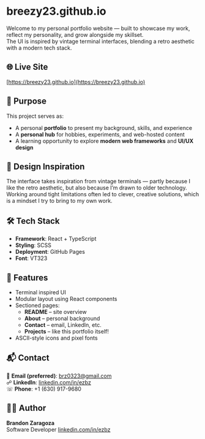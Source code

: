 # breezy23.github.io

Welcome to my personal portfolio website — built to showcase my work, reflect my personality, and grow alongside my skillset.  
The UI is inspired by vintage terminal interfaces, blending a retro aesthetic with a modern tech stack.

## 🌐 Live Site

[https://breezy23.github.io](https://breezy23.github.io)

## 🎯 Purpose

This project serves as:
- A personal **portfolio** to present my background, skills, and experience
- A **personal hub** for hobbies, experiments, and web-hosted content
- A learning opportunity to explore **modern web frameworks** and **UI/UX design**

## 🧠 Design Inspiration

The interface takes inspiration from vintage terminals — partly because I like the retro aesthetic, but also because 
I’m drawn to older technology. Working around tight limitations often led to clever, creative solutions, 
which is a mindset I try to bring to my own work.

## 🛠 Tech Stack

- **Framework**: React + TypeScript
- **Styling**: SCSS
- **Deployment**: GitHub Pages
- **Font**: VT323

## 📁 Features

- Terminal inspired UI
- Modular layout using React components
- Sectioned pages:
    - **README** – site overview
    - **About** – personal background
    - **Contact** – email, LinkedIn, etc.
    - **Projects** – like this portfolio itself!
- ASCII-style icons and pixel fonts

## 📬 Contact

📧 **Email (preferred)**: [brz0323@gmail.com](mailto:brz0323@gmail.com)  
☍ **LinkedIn**: [linkedin.com/in/ezbz](https://www.linkedin.com/in/ezbz)  
☏ **Phone**: +1 (630) 917-9680

## 👨‍💻 Author

**Brandon Zaragoza**  
Software Developer
[linkedin.com/in/ezbz](https://www.linkedin.com/in/ezbz)
